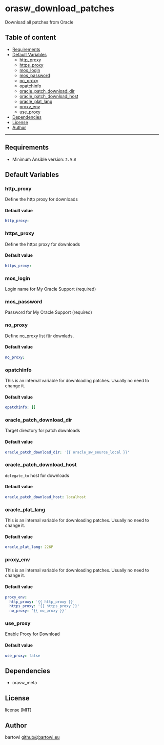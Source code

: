# orasw_download_patches

Download all patches from Oracle

## Table of content

- [Requirements](#requirements)
- [Default Variables](#default-variables)
  - [http_proxy](#http_proxy)
  - [https_proxy](#https_proxy)
  - [mos_login](#mos_login)
  - [mos_password](#mos_password)
  - [no_proxy](#no_proxy)
  - [opatchinfo](#opatchinfo)
  - [oracle_patch_download_dir](#oracle_patch_download_dir)
  - [oracle_patch_download_host](#oracle_patch_download_host)
  - [oracle_plat_lang](#oracle_plat_lang)
  - [proxy_env](#proxy_env)
  - [use_proxy](#use_proxy)
- [Dependencies](#dependencies)
- [License](#license)
- [Author](#author)

---

## Requirements

- Minimum Ansible version: `2.9.0`


## Default Variables

### http_proxy

Define the http proxy for downloads

#### Default value

```YAML
http_proxy:
```

### https_proxy

Define the https proxy for downloads

#### Default value

```YAML
https_proxy:
```

### mos_login

Login name for My Oracle Support (required)

### mos_password

Password for My Oracle Support (required)

### no_proxy

Define no_proxy list für downlads.

#### Default value

```YAML
no_proxy:
```

### opatchinfo

This is an internal variable for downloading patches.
Usually no need to change it.

#### Default value

```YAML
opatchinfo: []
```

### oracle_patch_download_dir

Target directory for patch downloads

#### Default value

```YAML
oracle_patch_download_dir: '{{ oracle_sw_source_local }}'
```

### oracle_patch_download_host

`delegate_to` host for downloads

#### Default value

```YAML
oracle_patch_download_host: localhost
```

### oracle_plat_lang

This is an internal variable for downloading patches.
Usually no need to change it.

#### Default value

```YAML
oracle_plat_lang: 226P
```

### proxy_env

This is an internal variable for downloading patches.
Usually no need to change it.

#### Default value

```YAML
proxy_env:
  http_proxy: '{{ http_proxy }}'
  https_proxy: '{{ https_proxy }}'
  no_proxy: '{{ no_proxy }}'
```

### use_proxy

Enable Proxy for Download

#### Default value

```YAML
use_proxy: false
```



## Dependencies

- orasw_meta

## License

license (MIT)

## Author

bartowl <github@bartowl.eu>
